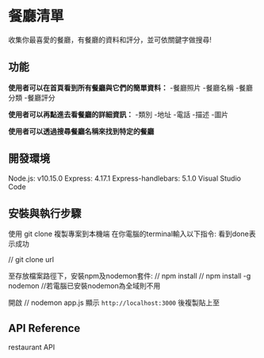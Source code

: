 # 餐廳清單
收集你最喜愛的餐廳，有餐廳的資料和評分，並可依關鍵字做搜尋!

## 功能
**使用者可以在首頁看到所有餐廳與它們的簡單資料：**
-餐廳照片
-餐廳名稱
-餐廳分類
-餐廳評分

**使用者可以再點進去看餐廳的詳細資訊：**
-類別
-地址
-電話
-描述
-圖片

**使用者可以透過搜尋餐廳名稱來找到特定的餐廳**


## 開發環境
Node.js: v10.15.0
Express: 4.17.1
Express-handlebars: 5.1.0
Visual Studio Code

## 安裝與執行步驟
使用 git clone 複製專案到本機端
在你電腦的terminal輸入以下指令: 看到done表示成功

// git clone url

至存放檔案路徑下，安裝npm及nodemon套件:
// npm install
// npm install -g nodemon //若電腦已安裝nodemon為全域則不用

開啟 
// nodemon app.js
顯示 `http://localhost:3000` 後複製貼上至

## API Reference
restaurant API

















